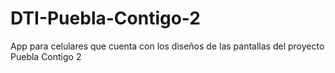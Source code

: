 # DTI-Puebla-Contigo-2
App para celulares que cuenta con los diseños de las pantallas del proyecto Puebla Contigo 2
